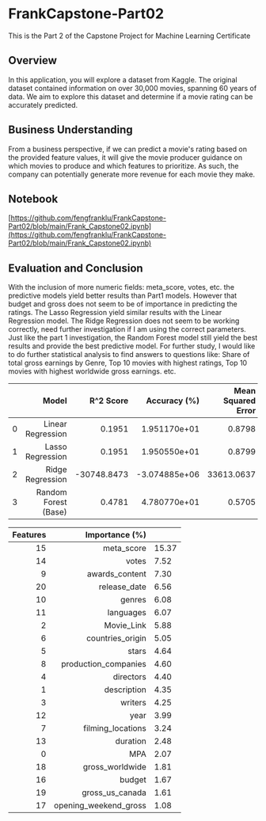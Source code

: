 # FrankCapstone-Part02
This is the Part 2 of the Capstone Project for Machine Learning Certificate

## Overview

In this application, you will explore a dataset from Kaggle. The original dataset contained information on over 30,000 movies, spanning 60 years of data. We aim to explore this dataset and determine if a movie rating can be accurately predicted.



## Business Understanding

From a business perspective, if we can predict a movie's rating based on the provided feature values, it will give the movie producer guidance on which movies to produce and which features to prioritize. As such, the company can potentially generate more revenue for each movie they make.



## Notebook

[https://github.com/fengfranklu/FrankCapstone-Part02/blob/main/Frank_Capstone02.ipynb](https://github.com/fengfranklu/FrankCapstone-Part02/blob/main/Frank_Capstone02.ipynb)



## Evaluation and Conclusion

With the inclusion of more numeric fields: meta_score, votes, etc.  the predictive models yield better results than Part1 models. However that budget and gross does not seem to be of importance in predicting the ratings.  The Lasso Regression yield similar results with the Linear Regression model.  The Ridge Regression does not seem to be working correctly, need further investigation if I am using the correct parameters. Just like the part 1 investigation, the Random Forest model still yield the best results and provide the best predictive model.  For further study, I would like to do further statistical analysis to find answers to questions like: Share of total gross earnings by Genre, Top 10 movies with highest ratings, Top 10 movies with highest worldwide gross earnings. etc.  

|      |                Model |   R^2 Score |  Accuracy (%) | Mean Squared Error | Root MSE | Mean Absolute Error |
| ---: | -------------------: | ----------: | ------------: | -----------------: | -------: | ------------------- |
|    0 |    Linear Regression |      0.1951 |  1.951170e+01 |             0.8798 |   0.9380 | 0.6998              |
|    1 |     Lasso Regression |      0.1951 |  1.950550e+01 |             0.8799 |   0.9380 | 0.6997              |
|    2 |     Ridge Regression | -30748.8473 | -3.074885e+06 |         33613.0637 | 183.3387 | 13.0044             |
|    3 | Random Forest (Base) |      0.4781 |  4.780770e+01 |             0.5705 |   0.7553 | 0.5396              |

| Features |        Importance (%) |       |
| -------: | --------------------: | ----- |
|       15 |            meta_score | 15.37 |
|       14 |                 votes | 7.52  |
|        9 |        awards_content | 7.30  |
|       20 |          release_date | 6.56  |
|       10 |                genres | 6.08  |
|       11 |             languages | 6.07  |
|        2 |            Movie_Link | 5.88  |
|        6 |      countries_origin | 5.05  |
|        5 |                 stars | 4.64  |
|        8 |  production_companies | 4.60  |
|        4 |             directors | 4.40  |
|        1 |           description | 4.35  |
|        3 |               writers | 4.25  |
|       12 |                  year | 3.99  |
|        7 |     filming_locations | 3.24  |
|       13 |              duration | 2.48  |
|        0 |                   MPA | 2.07  |
|       18 |       gross_worldwide | 1.81  |
|       16 |                budget | 1.67  |
|       19 |       gross_us_canada | 1.61  |
|       17 | opening_weekend_gross | 1.08  |

